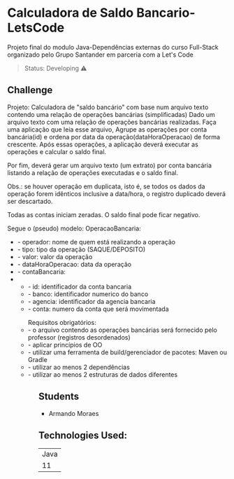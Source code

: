 <h1>Calculadora de Saldo Bancario-LetsCode</h1>

<p>Projeto final do modulo Java-Dependências externas do curso Full-Stack organizado pelo Grupo Santander em parceria com a Let's Code</p>

> Status: Developing ⚠️

## Challenge

> <p>
   Projeto: Calculadora de "saldo bancário" com base num arquivo texto contendo uma relação de operações bancárias (simplificadas)
   Dado um arquivo texto com uma relação de operações bancárias realizadas. Faça uma aplicação que leia esse arquivo, 
   Agrupe as operações por conta bancária(id) e ordena por data da operação(dataHoraOperacao) de forma crescente. 
   Após essas operações, a aplicação deverá executar as operações e calcular o saldo final. 
 </p>
 <p>
  Por fim, deverá gerar um arquivo texto (um extrato) por conta bancária listando a relação de operações executadas e o saldo final.
</p>
<p>
Obs.: se houver operação em duplicata, isto é, se todos os dados da operação forem idênticos inclusive a data/hora, 
o registro duplicado deverá ser descartado.
</p>
<p>
  Todas as contas iniciam zeradas. O saldo final pode ficar negativo.
</p>

Segue o (pseudo) modelo:
OperacaoBancaria:

<ul><li>
- operador: nome de quem está realizando a operação
  </li>
  <li>
- tipo: tipo da operação (SAQUE/DEPOSITO)
    </li><li>
- valor: valor da operação
     </li> <li>
- dataHoraOperacao: data da operação
      </li>  <li>
- contaBancaria:
  </li>
  <li>
  <ul>
    <li>
	- id: identificador da conta bancaria
	</li><li>
      - banco: identificador numerico do banco
	</li><li>
    - agencia: identificador da agencia bancaria
	</li><li>
    - conta: numero da conta que será movimentada
  </li>
    <ul>
    </li>
</ul>
Requisitos obrigatórios:
    </li><li>
- o arquivo contendo as operações bancárias será fornecido pelo professor (registros desordenados)
</li><li>
  - aplicar princípios de OO
</li><li>
  - utilizar uma ferramenta de build/gerenciador de pacotes: Maven ou Gradle
</li><li>
  - utilizar ao menos 2 dependências
</li><li>
  - utilizar ao menos 2 estruturas de dados diferentes
</li><ul>
  </p>

## Students

+ Armando Moraes


## Technologies Used:
<table>
  <tr>
    <td>Java</td>
  </tr>
  
  <tr>
    <td>11</td>
  </tr>
  
</table>
